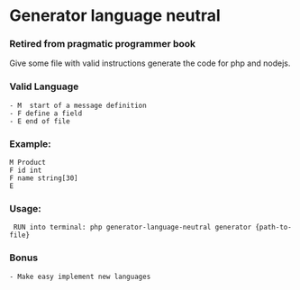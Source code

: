 # Generator language neutral

### Retired from pragmatic programmer book

Give some file with valid instructions generate the code for php and nodejs.

### Valid Language
    - M  start of a message definition
    - F define a field
    - E end of file

### Example:    
    M Product
    F id int
    F name string[30]
    E    

### Usage:
     RUN into terminal: php generator-language-neutral generator {path-to-file}

### Bonus
    - Make easy implement new languages
